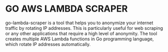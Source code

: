 # GO AWS LAMBDA SCRAPER

go-lambda-scraper is a tool that helps you to anonymize your internet traffic by rotating IP addresses. This is particularly useful for web scraping or any other applications that require a high level of anonymity. The tool creates multiple AWS Lambda functions in Go programming language, which rotate IP addresses automatically. 
